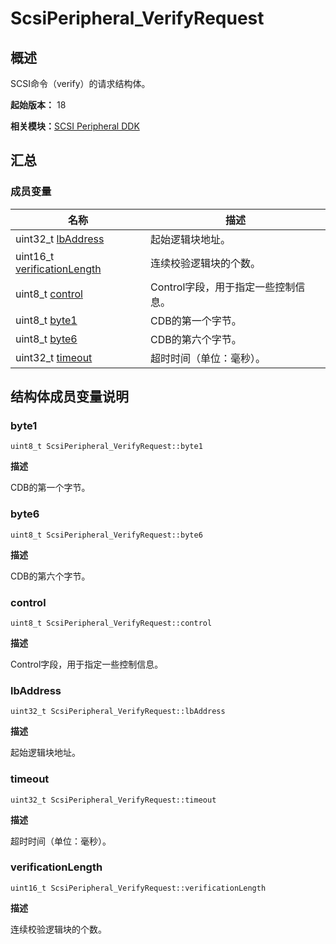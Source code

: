 # ScsiPeripheral_VerifyRequest


## 概述

SCSI命令（verify）的请求结构体。

**起始版本：** 18

**相关模块：**[SCSI Peripheral DDK](_s_c_s_i.md)


## 汇总


### 成员变量

| 名称 | 描述 | 
| -------- | -------- |
| uint32_t [lbAddress](#lbaddress) | 起始逻辑块地址。 | 
| uint16_t [verificationLength](#verificationlength) | 连续校验逻辑块的个数。 | 
| uint8_t [control](#control) | Control字段，用于指定一些控制信息。 | 
| uint8_t [byte1](#byte1) | CDB的第一个字节。 | 
| uint8_t [byte6](#byte6) | CDB的第六个字节。 | 
| uint32_t [timeout](#timeout) | 超时时间（单位：毫秒）。 | 


## 结构体成员变量说明


### byte1

```
uint8_t ScsiPeripheral_VerifyRequest::byte1
```

**描述**

CDB的第一个字节。


### byte6

```
uint8_t ScsiPeripheral_VerifyRequest::byte6
```

**描述**

CDB的第六个字节。


### control

```
uint8_t ScsiPeripheral_VerifyRequest::control
```

**描述**

Control字段，用于指定一些控制信息。


### lbAddress

```
uint32_t ScsiPeripheral_VerifyRequest::lbAddress
```

**描述**

起始逻辑块地址。


### timeout

```
uint32_t ScsiPeripheral_VerifyRequest::timeout
```

**描述**

超时时间（单位：毫秒）。


### verificationLength

```
uint16_t ScsiPeripheral_VerifyRequest::verificationLength
```

**描述**

连续校验逻辑块的个数。
